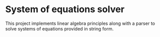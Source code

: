 # System of equations solver
This project implements linear algebra principles along with a parser to solve systems of equations provided in string form.
